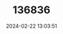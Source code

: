 ---
title: "136836"
category: "Paranyctimene tenax"
draft: false
date: 2024-02-22 13:03:51
languages:
  English: ["Steadfast Tube-nosed Bat"]
---